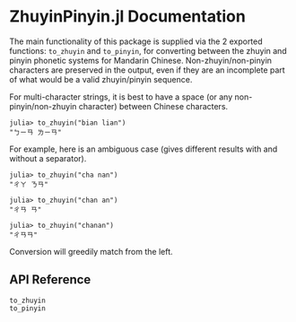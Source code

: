 # ZhuyinPinyin.jl Documentation

The main functionality of this package is supplied via the 2 exported functions: `to_zhuyin` and `to_pinyin`, for converting between the zhuyin and pinyin phonetic systems for Mandarin Chinese. Non-zhuyin/non-pinyin characters are preserved in the output, even if they are an incomplete part of what would be a valid zhuyin/pinyin sequence.

For multi-character strings, it is best to have a space (or any non-pinyin/non-zhuyin character) between Chinese characters.

```julia-repl
julia> to_zhuyin("bian lian")
"ㄅㄧㄢ ㄌㄧㄢ"
```

For example, here is an ambiguous case (gives different results with and without a separator).
```julia-repl
julia> to_zhuyin("cha nan")
"ㄔㄚ ㄋㄢ"

julia> to_zhuyin("chan an")
"ㄔㄢ ㄢ"

julia> to_zhuyin("chanan")
"ㄔㄢㄢ"
```
Conversion will greedily match from the left.


## API Reference
```@docs
to_zhuyin
to_pinyin
```
